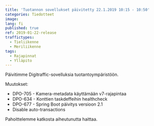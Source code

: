 ```yaml
---
title: 'Tuotannon sovellukset päivitetty 22.1.2019 10:15 - 10:50'
categories: Tiedotteet
image:
lang: fi
published: true
ref: 2019-01-22-release
traffictypes:
  - Tieliikenne
  - Meriliikenne
tags:
  - Rajapinnat
  - Ylläpito
---
```


Päivitimme Digitraffic-sovelluksia tuotantoympäristöön.

Muutokset:

- DPO-705 - Kamera-metadata käyttämään v7-rajapintaa
- DPO-634 - Konttien taskdeffeihin healthcheck
- DPO-677 - Spring Boot päivitys versioon 2.1
- Disable auto-transactions

Pahoittelemme katkosta aiheutunutta haittaa.
